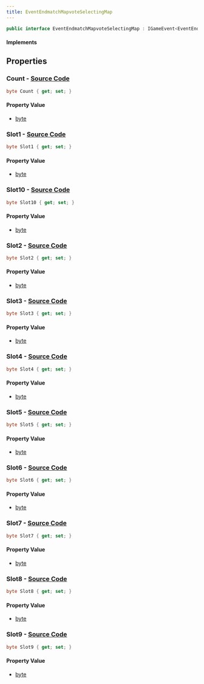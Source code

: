 ```yaml
---
title: EventEndmatchMapvoteSelectingMap
---
```


```csharp
public interface EventEndmatchMapvoteSelectingMap : IGameEvent<EventEndmatchMapvoteSelectingMap>
```

#### Implements

## Properties

### **Count** - [Source Code](https://github.com/swiftly-solution/swiftlys2/blob/main/managed/src/SwiftlyS2.Generated/GameEvents/Interfaces/EventEndmatchMapvoteSelectingMap.cs#L23)

```csharp
byte Count { get; set; }
```

#### Property Value

- [byte](https://learn.microsoft.com/dotnet/api/system.byte)

### **Slot1** - [Source Code](https://github.com/swiftly-solution/swiftlys2/blob/main/managed/src/SwiftlyS2.Generated/GameEvents/Interfaces/EventEndmatchMapvoteSelectingMap.cs#L28)

```csharp
byte Slot1 { get; set; }
```

#### Property Value

- [byte](https://learn.microsoft.com/dotnet/api/system.byte)

### **Slot10** - [Source Code](https://github.com/swiftly-solution/swiftlys2/blob/main/managed/src/SwiftlyS2.Generated/GameEvents/Interfaces/EventEndmatchMapvoteSelectingMap.cs#L73)

```csharp
byte Slot10 { get; set; }
```

#### Property Value

- [byte](https://learn.microsoft.com/dotnet/api/system.byte)

### **Slot2** - [Source Code](https://github.com/swiftly-solution/swiftlys2/blob/main/managed/src/SwiftlyS2.Generated/GameEvents/Interfaces/EventEndmatchMapvoteSelectingMap.cs#L33)

```csharp
byte Slot2 { get; set; }
```

#### Property Value

- [byte](https://learn.microsoft.com/dotnet/api/system.byte)

### **Slot3** - [Source Code](https://github.com/swiftly-solution/swiftlys2/blob/main/managed/src/SwiftlyS2.Generated/GameEvents/Interfaces/EventEndmatchMapvoteSelectingMap.cs#L38)

```csharp
byte Slot3 { get; set; }
```

#### Property Value

- [byte](https://learn.microsoft.com/dotnet/api/system.byte)

### **Slot4** - [Source Code](https://github.com/swiftly-solution/swiftlys2/blob/main/managed/src/SwiftlyS2.Generated/GameEvents/Interfaces/EventEndmatchMapvoteSelectingMap.cs#L43)

```csharp
byte Slot4 { get; set; }
```

#### Property Value

- [byte](https://learn.microsoft.com/dotnet/api/system.byte)

### **Slot5** - [Source Code](https://github.com/swiftly-solution/swiftlys2/blob/main/managed/src/SwiftlyS2.Generated/GameEvents/Interfaces/EventEndmatchMapvoteSelectingMap.cs#L48)

```csharp
byte Slot5 { get; set; }
```

#### Property Value

- [byte](https://learn.microsoft.com/dotnet/api/system.byte)

### **Slot6** - [Source Code](https://github.com/swiftly-solution/swiftlys2/blob/main/managed/src/SwiftlyS2.Generated/GameEvents/Interfaces/EventEndmatchMapvoteSelectingMap.cs#L53)

```csharp
byte Slot6 { get; set; }
```

#### Property Value

- [byte](https://learn.microsoft.com/dotnet/api/system.byte)

### **Slot7** - [Source Code](https://github.com/swiftly-solution/swiftlys2/blob/main/managed/src/SwiftlyS2.Generated/GameEvents/Interfaces/EventEndmatchMapvoteSelectingMap.cs#L58)

```csharp
byte Slot7 { get; set; }
```

#### Property Value

- [byte](https://learn.microsoft.com/dotnet/api/system.byte)

### **Slot8** - [Source Code](https://github.com/swiftly-solution/swiftlys2/blob/main/managed/src/SwiftlyS2.Generated/GameEvents/Interfaces/EventEndmatchMapvoteSelectingMap.cs#L63)

```csharp
byte Slot8 { get; set; }
```

#### Property Value

- [byte](https://learn.microsoft.com/dotnet/api/system.byte)

### **Slot9** - [Source Code](https://github.com/swiftly-solution/swiftlys2/blob/main/managed/src/SwiftlyS2.Generated/GameEvents/Interfaces/EventEndmatchMapvoteSelectingMap.cs#L68)

```csharp
byte Slot9 { get; set; }
```

#### Property Value

- [byte](https://learn.microsoft.com/dotnet/api/system.byte)

